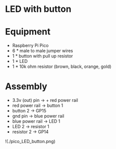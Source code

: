 # LED with button

# Equipment

* Raspberry Pi Pico
* 6 * male to male jumper wires
* 1 * button with pull up resistor
* 1 * LED
* 1 * 10k ohm resistor (brown, black, orange, gold)

# Assembly

* 3.3v (out) pin -> + red power rail
* red power rail -> button 1
* button 2 -> GP15
* gnd pin -> blue power rail
* blue power rail -> LED 1
* LED 2 -> resistor 1
* resistor 2 -> GP14

!(./pico_LED_button.png)
